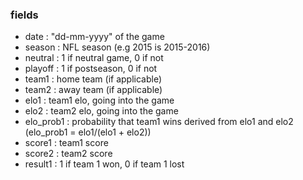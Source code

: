 ### fields
- date : "dd-mm-yyyy" of the game
- season : NFL season (e.g 2015 is 2015-2016)
- neutral : 1 if neutral game, 0 if not
- playoff : 1 if postseason, 0 if not
- team1 : home team (if applicable)
- team2 : away team (if applicable)
- elo1 : team1 elo, going into the game
- elo2 : team2 elo, going into the game
- elo_prob1 : probability that team1 wins derived from elo1 and elo2 (elo_prob1 = elo1/(elo1 + elo2))
- score1 : team1 score
- score2 : team2 score
- result1 : 1 if team 1 won, 0 if team 1 lost